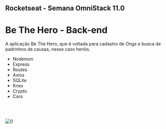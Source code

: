 ## Rocketseat - Semana OmniStack 11.0 
# Be The Hero - Back-end
A aplicação Be The Hero, que é voltada para cadastro de Ongs e busca de padrinhos de causas, nesse caso heróis.
<ul> 
  <li>Nodemon</li> 
  <li>Express</li>
  <li>Routes</li>
  <li>Axios</li>  
  <li>SQLite</li>
  <li>Knex</li> 
  <li>Crypto</li> 
  <li>Cors</li>
</ul>
<br><br> 

![0](https://user-images.githubusercontent.com/48495838/78059680-a9bcd180-7360-11ea-8b85-9f12f62d0c79.JPG)
